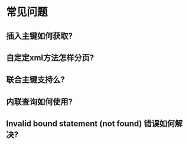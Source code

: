 # 常见问题

<!-- toc -->

## 插入主键如何获取?

## 自定定xml方法怎样分页?

## 联合主键支持么?

## 内联查询如何使用?

## Invalid bound statement (not found) 错误如何解决?

